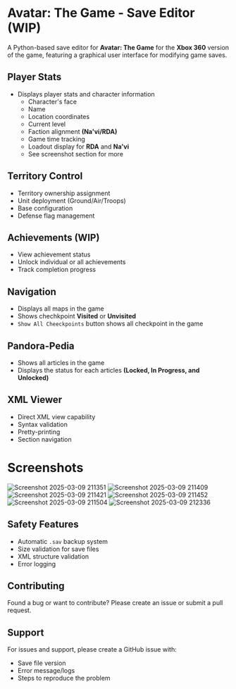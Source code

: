 # Avatar: The Game  - Save Editor (WIP)

A Python-based save editor for **Avatar: The Game** for the **Xbox 360** version of the game, featuring a graphical user interface for modifying game saves.

## Player Stats
- Displays player stats and character information
  - Character's face
  - Name
  - Location coordinates
  - Current level
  - Faction alignment **(Na'vi/RDA)**
  - Game time tracking
  - Loadout display for **RDA** and **Na'vi**
  - See screenshot section for more
    
## Territory Control
- Territory ownership assignment
- Unit deployment (Ground/Air/Troops)
- Base configuration
- Defense flag management

## Achievements **(WIP)**
- View achievement status
- Unlock individual or all achievements
- Track completion progress

## Navigation
- Displays all maps in the game
- Shows chechkpoint **Visited** or **Unvisited**
- `Show All Cheeckpoints` button shows all checkpoint in the game

## Pandora-Pedia
- Shows all articles in the game
- Displays the status for each articles **(Locked, In Progress, and Unlocked)**

## XML Viewer
- Direct XML view capability
- Syntax validation
- Pretty-printing
- Section navigation

# Screenshots
![Screenshot 2025-03-09 211351](https://github.com/user-attachments/assets/3a72c8a9-508c-4c29-9eba-32cb0741f0aa)
![Screenshot 2025-03-09 211409](https://github.com/user-attachments/assets/a01bde8c-ad49-4c76-8220-5ab087ec3c68)
![Screenshot 2025-03-09 211421](https://github.com/user-attachments/assets/c32e94f1-6e18-4ed7-8f61-5c523f4a94a9)
![Screenshot 2025-03-09 211452](https://github.com/user-attachments/assets/e8a5f045-c012-43bc-b1a5-50c66d60e671)
![Screenshot 2025-03-09 211504](https://github.com/user-attachments/assets/bfeb0d39-71bd-494c-893a-f6c015439a6b)
![Screenshot 2025-03-09 212336](https://github.com/user-attachments/assets/37252903-457d-456f-b840-be46c9f00ef4)


## Safety Features
- Automatic `.sav` backup system
- Size validation for save files
- XML structure validation
- Error logging

## Contributing
Found a bug or want to contribute? Please create an issue or submit a pull request.

## Support
For issues and support, please create a GitHub issue with:
- Save file version
- Error message/logs
- Steps to reproduce the problem
